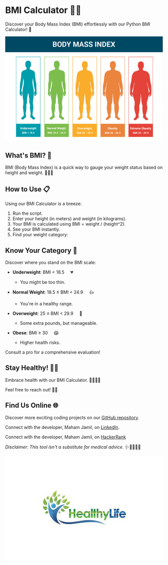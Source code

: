 # BMI Calculator 📏🧮
 
Discover your Body Mass Index (BMI) effortlessly with our Python BMI Calculator! 🚀

![BMI Calculator](body-mass-index-bmi-chart.png)

## What's BMI? 🤔

BMI (Body Mass Index) is a quick way to gauge your weight status based on height and weight. 🏋️‍♀️🍔

## How to Use 📋

Using our BMI Calculator is a breeze:

1.  Run the script.
2.  Enter your height (in meters) and weight (in kilograms).
3.  Your BMI is calculated using BMI = weight / (height^2).
4.  See your BMI instantly.
5.  Find your weight category:

## Know Your Category 🤔

Discover where you stand on the BMI scale:

- **Underweight**: BMI < 18.5 &nbsp;&nbsp;&nbsp; 💔
  - You might be too thin.

- **Normal Weight**: 18.5 ≤ BMI < 24.9 &nbsp;&nbsp;&nbsp; 👍
  - You're in a healthy range.

- **Overweight**: 25 ≤ BMI < 29.9 &nbsp;&nbsp;&nbsp; 🙁
  - Some extra pounds, but manageable.

- **Obese**: BMI ≥ 30 &nbsp;&nbsp;&nbsp; 😱
  - Higher health risks.

Consult a pro for a comprehensive evaluation!

## Stay Healthy! 🥗💪

Embrace health with our BMI Calculator. 🥦🏃‍♀️💕

Feel free to reach out! 💬👥

## Find Us Online 🌐

Discover more exciting coding projects on our [GitHub repository](https://github.com/Maham-j).

Connect with the developer, Maham Jamil, on [LinkedIn](https://www.linkedin.com/in/maham-jamil-268584267).

Connect with the developer, Maham Jamil, on [HackerRank](https://www.hackerrank.com/maham_jamil)


*Disclaimer: This tool isn't a substitute for medical advice.* 🩺👨‍⚕️👩‍⚕️

![Healthy Lifestyle](healthy-life.png)
